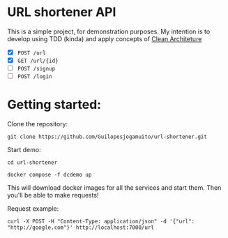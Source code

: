 # URL shortener API

This is a simple project, for demonstration purposes. My intention is to develop using TDD (kinda) and apply concepts of [Clean Architeture](https://blog.cleancoder.com/uncle-bob/2012/08/13/the-clean-architecture.html)

- [x] `POST /url`
- [x] `GET /url/{id}`
- [ ] `POST /signup`
- [ ] `POST /login`

# Getting started:

Clone the repository:

```
git clone https://github.com/Guilopesjogamuito/url-shortener.git
```

Start demo:

```
cd url-shortener

docker compose -f dcdemo up
```

This will download docker images for all the services and start them. Then you'll be able to make requests!

Request example:

```
curl -X POST -H "Content-Type: application/json" -d '{"url": "http://google.com"}' http://localhost:7000/url
```
